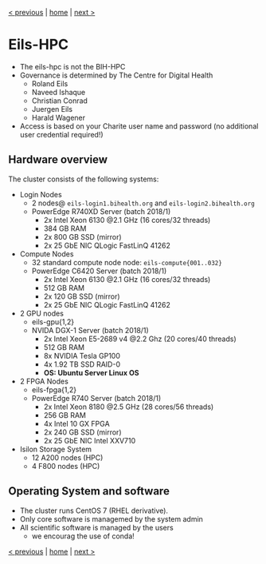 [< previous](otp-project-overview.md)  |  [home](README.md)  |  [next >](project-folder-structure.md)

# Eils-HPC

- The eils-hpc is not the BIH-HPC
- Governance is determined by The Centre for Digital Health
    - Roland Eils
    - Naveed Ishaque
    - Christian Conrad
    - Juergen Eils
    - Harald Wagener
- Access is based on your Charite user name and password (no additional user credential required!)

## Hardware overview

The cluster consists of the following systems:

- Login Nodes
    - 2 nodes@ `eils-login1.bihealth.org` and `eils-login2.bihealth.org`
    - PowerEdge R740XD Server (batch 2018/1)
        - 2x Intel Xeon 6130 @2.1 GHz (16 cores/32 threads)
        - 384 GB RAM
        - 2x 800 GB SSD (mirror)
        - 2x 25 GbE NIC QLogic FastLinQ 41262
- Compute Nodes
    - 32 standard compute node node: `eils-compute{001..032}`
    - PowerEdge C6420 Server (batch 2018/1)
        - 2x Intel Xeon 6130 @2.1 GHz (16 cores/32 threads)
        - 512 GB RAM
        - 2x 120 GB SSD (mirror)
        - 2x 25 GbE NIC QLogic FastLinQ 41262
- 2 GPU nodes
    - eils-gpu{1,2}
    - NVIDA DGX-1 Server (batch 2018/1)
        - 2x Intel Xeon E5-2689 v4 @2.2 Ghz (20 cores/40 threads)
        - 512 GB RAM
        - 8x NVIDIA Tesla GP100
        - 4x 1.92 TB SSD RAID-0
        - **OS: Ubuntu Server Linux OS**
- 2 FPGA Nodes
    - eils-fpga{1,2}
    - PowerEdge R740 Server (batch 2018/1)
        - 2x Intel Xeon 8180 @2.5 GHz (28 cores/56 threads)
        - 256 GB RAM
        - 4x Intel 10 GX FPGA
        - 2x 240 GB SSD (mirror)
        - 2x 25 GbE NIC Intel XXV710
- Isilon Storage System
    - 12 A200 nodes (HPC)
    - 4 F800 nodes (HPC)

## Operating System and software
- The cluster runs CentOS 7 (RHEL derivative).
- Only core software is managemed by the system admin
- All scientific software is managed by the users
   - we encourag the use of conda!

[< previous](otp-project-overview.md)  |  [home](README.md)  |  [next >](project-folder-structure.md) 
